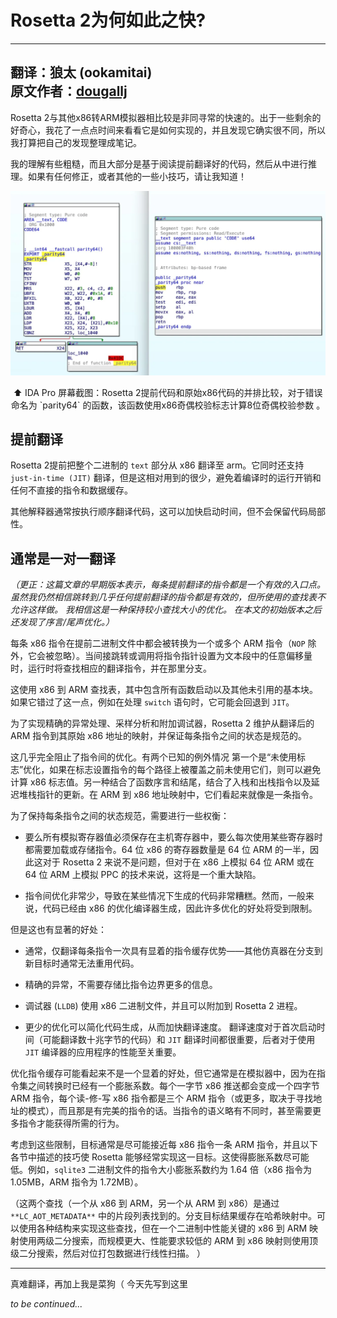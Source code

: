 # Rosetta 2为何如此之快?

---
翻译：狼太 (ookamitai)  
原文作者：[dougallj](https://dougallj.wordpress.com/2022/11/09/why-is-rosetta-2-fast/)  
---

Rosetta 2与其他x86转ARM模拟器相比较是非同寻常的快速的。出于一些剩余的好奇心，我花了一点点时间来看看它是如何实现的，并且发现它确实很不同，所以我打算把自己的发现整理成笔记。

我的理解有些粗糙，而且大部分是基于阅读提前翻译好的代码，然后从中进行推理。如果有任何修正，或者其他的一些小技巧，请让我知道！

![idapro.webp](images/idapro.webp)

<p style="text-align: center;">⬆️ IDA Pro 屏幕截图：Rosetta 2提前代码和原始x86代码的并排比较，对于错误命名为 `parity64` 的函数，该函数使用x86奇偶校验标志计算8位奇偶校验参数 。</p>

## 提前翻译

Rosetta 2提前把整个二进制的 `text` 部分从 x86 翻译至 arm。它同时还支持 `just-in-time (JIT)` 翻译，但是这相对用到的很少，避免着编译时的运行开销和任何不直接的指令和数据缓存。

其他解释器通常按执行顺序翻译代码，这可以加快启动时间，但不会保留代码局部性。

## 通常是一对一翻译

*（更正：这篇文章的早期版本表示，每条提前翻译的指令都是一个有效的入口点。 虽然我仍然相信跳转到几乎任何提前翻译的指令都是有效的，但所使用的查找表不允许这样做。 我相信这是一种保持较小查找大小的优化。 在本文的初始版本之后还发现了序言/尾声优化。）*

每条 x86 指令在提前二进制文件中都会被转换为一个或多个 ARM 指令（`NOP` 除外，它会被忽略）。当间接跳转或调用将指令指针设置为文本段中的任意偏移量时，运行时将查找相应的翻译指令，并在那里分支。

这使用 x86 到 ARM 查找表，其中包含所有函数启动以及其他未引用的基本块。 如果它错过了这一点，例如在处理 `switch` 语句时，它可能会回退到 `JIT`。

为了实现精确的异常处理、采样分析和附加调试器，Rosetta 2 维护从翻译后的 ARM 指令到其原始 x86 地址的映射，并保证每条指令之间的状态是规范的。

这几乎完全阻止了指令间的优化。有两个已知的例外情况 第一个是“未使用标志”优化，如果在标志设置指令的每个路径上被覆盖之前未使用它们，则可以避免计算 x86 标志值。另一种结合了函数序言和结尾，结合了入栈和出栈指令以及延迟堆栈指针的更新。在 ARM 到 x86 地址映射中，它们看起来就像是一条指令。

为了保持每条指令之间的状态规范，需要进行一些权衡：

- 要么所有模拟寄存器值必须保存在主机寄存器中，要么每次使用某些寄存器时都需要加载或存储指令。64 位 x86 的寄存器数量是 64 位 ARM 的一半，因此这对于 Rosetta 2 来说不是问题，但对于在 x86 上模拟 64 位 ARM 或在 64 位 ARM 上模拟 PPC 的技术来说，这将是一个重大缺陷。

- 指令间优化非常少，导致在某些情况下生成的代码非常糟糕。然而，一般来说，代码已经由 x86 的优化编译器生成，因此许多优化的好处将受到限制。

但是这也有显著的好处：

- 通常，仅翻译每条指令一次具有显着的指令缓存优势——其他仿真器在分支到新目标时通常无法重用代码。
  
- 精确的异常，不需要存储比指令边界更多的信息。

- 调试器 (`LLDB`) 使用 x86 二进制文件，并且可以附加到 Rosetta 2 进程。

- 更少的优化可以简化代码生成，从而加快翻译速度。 翻译速度对于首次启动时间（可能翻译数十兆字节的代码）和 `JIT` 翻译时间都很重要，后者对于使用 `JIT` 编译器的应用程序的性能至关重要。

优化指令缓存可能看起来不是一个显着的好处，但它通常是在模拟器中，因为在指令集之间转换时已经有一个膨胀系数。每个一字节 x86 推送都会变成一个四字节 ARM 指令，每个读-修-写 x86 指令都是三个 ARM 指令（或更多，取决于寻找地址的模式），而且那是有完美的指令的话。当指令的语义略有不同时，甚至需要更多指令才能获得所需的行为。

考虑到这些限制，目标通常是尽可能接近每 x86 指令一条 ARM 指令，并且以下各节中描述的技巧使 Rosetta 能够经常实现这一目标。这使得膨胀系数尽可能低。例如，`sqlite3` 二进制文件的指令大小膨胀系数约为 1.64 倍（x86 指令为 1.05MB，ARM 指令为 1.72MB）。

（这两个查找（一个从 x86 到 ARM，另一个从 ARM 到 x86）是通过 `**LC_AOT_METADATA**` 中的片段列表找到的。分支目标结果缓存在哈希映射中。可以使用各种结构来实现这些查找，但在一个二进制中性能关键的 x86 到 ARM 映射使用两级二分搜索，而规模更大、性能要求较低的 ARM 到 x86 映射则使用顶级二分搜索，然后对位打包数据进行线性扫描。 ）

---
真难翻译，再加上我是菜狗（
今天先写到这里

*to be continued...*